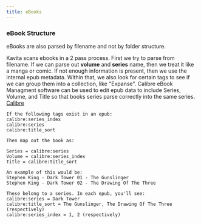 ```yaml
---
title: eBooks
---
```


### eBook Structure

eBooks are also parsed by filename and not by folder structure.

Kavita scans ebooks in a 2 pass process. First we try to parse from filename. If we can parse out **volume** and **series** name, then we treat it like a manga or comic.
If not enough information is present, then we use the internal epub metadata. Within that, we also look for certain tags to see if we can group them into a collection, like "Expanse".
Calibre eBook Managment software can be used to edit epub data to include Series, Volume, and Title so that books series parse correctly into the same series. [Calibre](https://calibre-ebook.com/)

```
If the following tags exist in an epub:
calibre:series_index
calibre:series
calibre:title_sort

Then map out the book as:

Series = calibre:series
Volume = calibre:series_index
Title = calibre:title_sort

An example of this would be:
Stephen King - Dark Tower 01 - The Gunslinger
Stephen King - Dark Tower 02 - The Drawing Of The Three

These belong to a series. In each epub, you'll see:
calibre:series = Dark Tower
calibre:title_sort = The Gunslinger, The Drawing Of The Three (respectively)
calibre:series_index = 1, 2 (respectively)
```